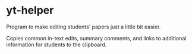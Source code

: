 # yt-helper
Program to make editing students' papers just a little bit easier.

Copies common in-text edits, summary comments, and links to additional information for students to the clipboard.
